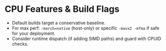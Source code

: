 
# CPU Features & Build Flags

- Default builds target a conservative baseline.
- For max perf: `-march=native` (host-only) or specific `-mavx2 -mfma` if safe for your deployment.
- Consider runtime dispatch (if adding SIMD paths) and guard with CPUID checks.
